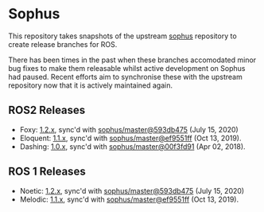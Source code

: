 # Sophus

This repository takes snapshots of the upstream [sophus](https://github.com/strasdat/Sophus) repository to create release branches for ROS.

There has been times in the past when these branches accomodated minor bug fixes to make them releasable whilst active development on Sophus had paused. Recent efforts aim to synchronise these with the upstream repository now that it is actively maintained again.

## ROS2 Releases

* Foxy: [1.2.x](https://github.com/stonier/sophus/tree/release/1.2.x), sync'd with [sophus/master@593db475](https://github.com/strasdat/Sophus/commit/593db47500ea1a2de5f0e6579c86147991509c59) (July 15, 2020)
* Eloquent: [1.1.x](https://github.com/stonier/sophus/tree/release/1.1.x), sync'd with [sophus/master@ef9551ff](https://github.com/strasdat/Sophus/tree/ef9551ff429899b5adae66eabd5a23f165953199) (Oct 13, 2019).
* Dashing: [1.0.x](https://github.com/stonier/sophus/tree/release/1.0-dashing), sync'd with [sophus/master@00f3fd91](https://github.com/strasdat/Sophus/tree/00f3fd91c153ef04432ae26450080fd3357f421d) (Apr 02, 2018).

## ROS 1 Releases

* Noetic: [1.2.x](https://github.com/stonier/sophus/tree/release/1.2.x), sync'd with [sophus/master@593db475](https://github.com/strasdat/Sophus/commit/593db47500ea1a2de5f0e6579c86147991509c59) (July 15, 2020)
* Melodic: [1.1.x](https://github.com/stonier/sophus/tree/release/1.1.x), sync'd with [sophus/master@ef9551ff](https://github.com/strasdat/Sophus/tree/ef9551ff429899b5adae66eabd5a23f165953199) (Oct 13, 2019).
